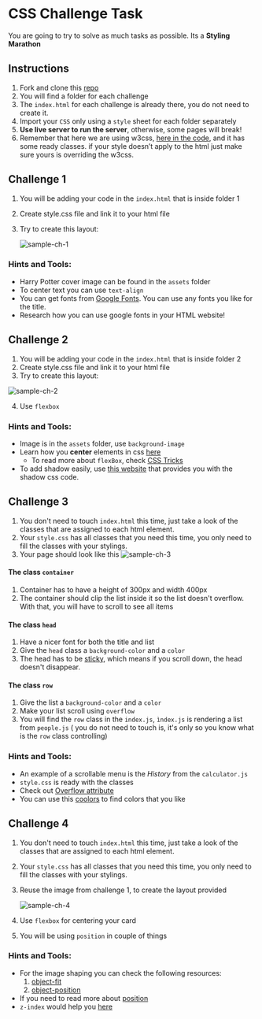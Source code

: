 # CSS Challenge Task

You are going to try to solve as much tasks as possible.
Its a **Styling Marathon**

## Instructions

1. Fork and clone this [repo](https://github.com/JoinCODED/TASK-css-challenge)
2. You will find a folder for each challenge
3. The `index.html` for each challenge is already there, you do not need to create it.
4. Import your `CSS` only using a `style` sheet for each folder separately
5. **Use live server to run the server**, otherwise, some pages will break!
6. Remember that here we are using w3css, [here in the code](https://github.com/JoinCODED/TASK-css-challenge/blob/f7994331302af72b713ccb1da57532e0ba740679/index.html#L8), and it has some ready classes. if your style 
   doesn’t apply to the html just make sure yours is overriding the w3css.

## Challenge 1

1. You will be adding your code in the `index.html` that is inside folder 1
2. Create style.css file and link it to your html file
3. Try to create this layout:

   ![sample-ch-1](https://i.ibb.co/mFtrkdS/sample-ch-1.png)

### Hints and Tools:

- Harry Potter cover image can be found in the `assets` folder
- To center text you can use `text-align`
- You can get fonts from [Google Fonts](https://fonts.google.com/). You can use any fonts you like for the title.
- Research how you can use google fonts in your HTML website!

## Challenge 2

1. You will be adding your code in the `index.html` that is inside folder 2
2. Create style.css file and link it to your html file
3. Try to create this layout:

![sample-ch-2](https://i.ibb.co/vvHN8xG/chrome-JCom-T2-Xd-FW.png)

4. Use `flexbox`

### Hints and Tools:

- Image is in the `assets` folder, use `background-image`
- Learn how you **center** elements in css [here](https://www.better.dev/centering-things-with-css-flexbox)
  - To read more about `flexBox`, check [CSS Tricks](https://css-tricks.com/snippets/css/a-guide-to-flexbox/)
- To add shadow easily, use [this website](https://html-css-js.com/css/generator/box-shadow/) that provides you with the shadow css code.

## Challenge 3

1. You don't need to touch `index.html` this time, just take a look of the classes that are assigned to each html element.
2. Your `style.css` has all classes that you need this time, you only need to fill the classes with your stylings.
3. Your page should look like this ![sample-ch-3](https://s9.gifyu.com/images/challenge3.gif)

#### **The class `container`**

1. Container has to have a height of 300px and width 400px
2. The container should clip the list inside it so the list doesn't overflow. With that, you will have to scroll to see all items

#### **The class `head`**

1. Have a nicer font for both the title and list
2. Give the `head` class a `background-color` and a `color`
3. The head has to be [sticky](https://www.w3schools.com/howto/howto_css_sticky_element.asp), which means if you scroll down, the head doesn't disappear.

#### **The class `row`**

1. Give the list a `background-color` and a `color`
2. Make your list scroll using `overflow`
3. You will find the `row` class in the `index.js`, `ìndex.js` is rendering a list from `people.js` ( you do not need to touch is, it's only so you know what is the `row` class controlling)

### Hints and Tools:

- An example of a scrollable menu is the _History_ from the `calculator.js`
- `style.css` is ready with the classes
- Check out [Overflow attribute](https://www.w3schools.com/css/css_overflow.asp)
- You can use this [coolors](https://coolors.co/) to find colors that you like

## Challenge 4

1. You don't need to touch `index.html` this time, just take a look of the classes that are assigned to each html element.
2. Your `style.css` has all classes that you need this time, you only need to fill the classes with your stylings.
3. Reuse the image from challenge 1, to create the layout provided

   ![sample-ch-4](https://i.ibb.co/K9VsTf6/chrome-TVyyg-D7-KSt.png)

4. Use `flexbox` for centering your card
5. You will be using `position` in couple of things

### Hints and Tools:

- For the image shaping you can check the following resources:
  1. [object-fit](https://www.w3schools.com/css/css3_object-fit.asp)
  2. [object-position](https://www.w3schools.com/css/css3_object-position.asp)
- If you need to read more about [position](https://www.w3schools.com/css/css_positioning.asp)
- `z-index` would help you [here](https://www.w3schools.com/cssref/pr_pos_z-index.asp)
